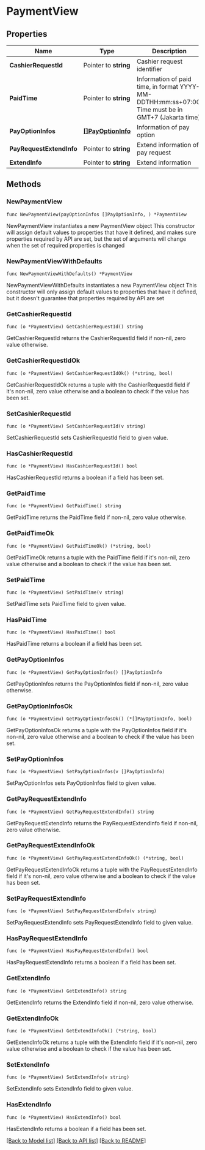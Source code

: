 # PaymentView

## Properties

Name | Type | Description | Notes
------------ | ------------- | ------------- | -------------
**CashierRequestId** | Pointer to **string** | Cashier request identifier | [optional] 
**PaidTime** | Pointer to **string** | Information of paid time, in format YYYY-MM-DDTHH:mm:ss+07:00. Time must be in GMT+7 (Jakarta time) | [optional] 
**PayOptionInfos** | [**[]PayOptionInfo**](PayOptionInfo.md) | Information of pay option | 
**PayRequestExtendInfo** | Pointer to **string** | Extend information of pay request | [optional] 
**ExtendInfo** | Pointer to **string** | Extend information | [optional] 

## Methods

### NewPaymentView

`func NewPaymentView(payOptionInfos []PayOptionInfo, ) *PaymentView`

NewPaymentView instantiates a new PaymentView object
This constructor will assign default values to properties that have it defined,
and makes sure properties required by API are set, but the set of arguments
will change when the set of required properties is changed

### NewPaymentViewWithDefaults

`func NewPaymentViewWithDefaults() *PaymentView`

NewPaymentViewWithDefaults instantiates a new PaymentView object
This constructor will only assign default values to properties that have it defined,
but it doesn't guarantee that properties required by API are set

### GetCashierRequestId

`func (o *PaymentView) GetCashierRequestId() string`

GetCashierRequestId returns the CashierRequestId field if non-nil, zero value otherwise.

### GetCashierRequestIdOk

`func (o *PaymentView) GetCashierRequestIdOk() (*string, bool)`

GetCashierRequestIdOk returns a tuple with the CashierRequestId field if it's non-nil, zero value otherwise
and a boolean to check if the value has been set.

### SetCashierRequestId

`func (o *PaymentView) SetCashierRequestId(v string)`

SetCashierRequestId sets CashierRequestId field to given value.

### HasCashierRequestId

`func (o *PaymentView) HasCashierRequestId() bool`

HasCashierRequestId returns a boolean if a field has been set.

### GetPaidTime

`func (o *PaymentView) GetPaidTime() string`

GetPaidTime returns the PaidTime field if non-nil, zero value otherwise.

### GetPaidTimeOk

`func (o *PaymentView) GetPaidTimeOk() (*string, bool)`

GetPaidTimeOk returns a tuple with the PaidTime field if it's non-nil, zero value otherwise
and a boolean to check if the value has been set.

### SetPaidTime

`func (o *PaymentView) SetPaidTime(v string)`

SetPaidTime sets PaidTime field to given value.

### HasPaidTime

`func (o *PaymentView) HasPaidTime() bool`

HasPaidTime returns a boolean if a field has been set.

### GetPayOptionInfos

`func (o *PaymentView) GetPayOptionInfos() []PayOptionInfo`

GetPayOptionInfos returns the PayOptionInfos field if non-nil, zero value otherwise.

### GetPayOptionInfosOk

`func (o *PaymentView) GetPayOptionInfosOk() (*[]PayOptionInfo, bool)`

GetPayOptionInfosOk returns a tuple with the PayOptionInfos field if it's non-nil, zero value otherwise
and a boolean to check if the value has been set.

### SetPayOptionInfos

`func (o *PaymentView) SetPayOptionInfos(v []PayOptionInfo)`

SetPayOptionInfos sets PayOptionInfos field to given value.


### GetPayRequestExtendInfo

`func (o *PaymentView) GetPayRequestExtendInfo() string`

GetPayRequestExtendInfo returns the PayRequestExtendInfo field if non-nil, zero value otherwise.

### GetPayRequestExtendInfoOk

`func (o *PaymentView) GetPayRequestExtendInfoOk() (*string, bool)`

GetPayRequestExtendInfoOk returns a tuple with the PayRequestExtendInfo field if it's non-nil, zero value otherwise
and a boolean to check if the value has been set.

### SetPayRequestExtendInfo

`func (o *PaymentView) SetPayRequestExtendInfo(v string)`

SetPayRequestExtendInfo sets PayRequestExtendInfo field to given value.

### HasPayRequestExtendInfo

`func (o *PaymentView) HasPayRequestExtendInfo() bool`

HasPayRequestExtendInfo returns a boolean if a field has been set.

### GetExtendInfo

`func (o *PaymentView) GetExtendInfo() string`

GetExtendInfo returns the ExtendInfo field if non-nil, zero value otherwise.

### GetExtendInfoOk

`func (o *PaymentView) GetExtendInfoOk() (*string, bool)`

GetExtendInfoOk returns a tuple with the ExtendInfo field if it's non-nil, zero value otherwise
and a boolean to check if the value has been set.

### SetExtendInfo

`func (o *PaymentView) SetExtendInfo(v string)`

SetExtendInfo sets ExtendInfo field to given value.

### HasExtendInfo

`func (o *PaymentView) HasExtendInfo() bool`

HasExtendInfo returns a boolean if a field has been set.


[[Back to Model list]](../README.md#documentation-for-models) [[Back to API list]](../README.md#documentation-for-api-endpoints) [[Back to README]](../README.md)


